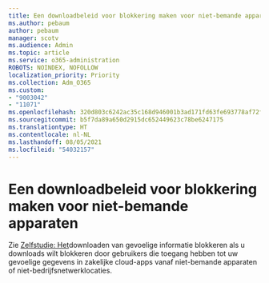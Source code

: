 ```yaml
---
title: Een downloadbeleid voor blokkering maken voor niet-bemande apparaten
ms.author: pebaum
author: pebaum
manager: scotv
ms.audience: Admin
ms.topic: article
ms.service: o365-administration
ROBOTS: NOINDEX, NOFOLLOW
localization_priority: Priority
ms.collection: Adm_O365
ms.custom:
- "9003042"
- "11071"
ms.openlocfilehash: 320d803c6242ac35c168d946001b3ad171fd63fe693778af72fb50fe305dc572
ms.sourcegitcommit: b5f7da89a650d2915dc652449623c78be6247175
ms.translationtype: HT
ms.contentlocale: nl-NL
ms.lasthandoff: 08/05/2021
ms.locfileid: "54032157"
---
```

# <a name="create-a-block-download-policy-for-unmanaged-devices"></a>Een downloadbeleid voor blokkering maken voor niet-bemande apparaten

Zie [Zelfstudie: Het](https://docs.microsoft.com/cloud-app-security/use-case-proxy-block-session-aad)downloaden van gevoelige informatie blokkeren als u downloads wilt blokkeren door gebruikers die toegang hebben tot uw gevoelige gegevens in zakelijke cloud-apps vanaf niet-bemande apparaten of niet-bedrijfsnetwerklocaties.



